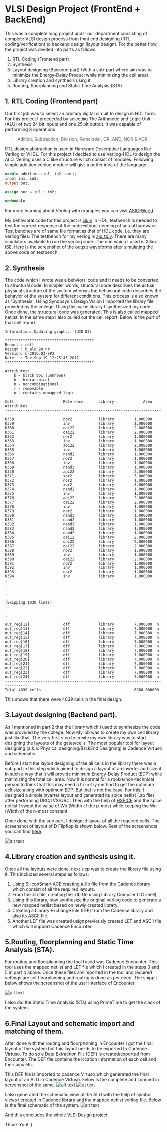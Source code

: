 # VLSI Design Project (FrontEnd + BackEnd)

This was a complete long project under our department consisting of complete VLSI design process from front end designing (RTL coding/verification) to backend design (layout design). For the better flow, the project was divided into parts as follows:
1. RTL Coding (Frontend part)
2. Synthesis
3. Layout designing (Backend part) (With a sub-part where aim was to minimize the Energy-Delay Product while minimizing the cell area)
4. Library creation and synthesis using it
5. Routing, floorplanning and Static Time Analysis (STA).

## 1. RTL Coding (Frontend part)
Our first job was to select an arbitary digital circuit to deisgn in HDL form. For this project I proceeded by selecting The Arithmetic and Logic Unit (ALU) of two 24 bit inputs and one 25 bit output. It was capable of performing 8 operations
> Adition, Subtraction, Division, Remainder, OR, AND, NOR & XOR.


RTL design abstraction is used in Hardware Descriptive Languages like Verilog or VHDL. For this project I decided to use Verilog-HDL to design the ALU. Verilog uses a C like structure which consist of modules. Following simple addition verilog module will give a better idea of the language.

```verilog
module addition (in1, in2, out);
input in1, in2;
output out;

assign out = in1 + in2;

endmodule
```
For more learning about Verilog with examples you can visit [ASIC-World](http://www.asic-world.com/).

My behavioral code for this project is [alu.v](https://github.com/Amit-Raj26/Comprehensive-VLSI-Design-of-a-24-Bit-ALU/blob/main/alu.v)
In HDL, testbench is needed to test the correct response of the code without needing of actual hardware. Test benches are of same file format as that of HDL code, i.e. they are verilog files. The testbench for my verilog is [alu_tb.v](https://github.com/Amit-Raj26/Comprehensive-VLSI-Design-of-a-24-Bit-ALU/blob/main/alu_tb.v).
There are many simulators available to run the verilog code. The one which I used is Xilinx ISE.
[Here](https://github.com/Amit-Raj26/Comprehensive-VLSI-Design-of-a-24-Bit-ALU/blob/master/Screenshots/alu%20outputs.jpg) is the screenshot of the output waveforms after simulating the above code on testbench.



## 2. Synthesis
The code which I wrote was a behvioral code and it needs to be converted to structural code. In simpler words, structural code describes the actual physical structure of the system whereas the behavioral code describes the behavior of the system for different conditions.
This process is also known as 'Synthesis'.
Using Synopsys's Design Vision I imported the library file provided by the college. Using this same library I synthesized my code. Once done, the [structural code](https://github.com/Amit-Raj26/Comprehensive-VLSI-Design-of-a-24-Bit-ALU/blob/master/alu_syn.v) was generated. This is also called mapped netlist.
In the same step I also pulled out the cell report. Below is the _part_ of that cell report.
```
Information: Updating graph... (UID-83)
 
****************************************
Report : cell
Design : b_alu_24_nr
Version: L-2016.03-SP3
Date   : Tue Sep 19 12:25:43 2017
****************************************

Attributes:
    b - black box (unknown)
    h - hierarchical
    n - noncombinational
    r - removable
    u - contains unmapped logic

Cell                      Reference       Library             Area  Attributes
--------------------------------------------------------------------------------
U358                      nor2            library         1.000000  
U359                      inv             library         1.000000  
U360                      oai22           library         2.000000  
U361                      oai22           library         2.000000  
U362                      nor2            library         1.000000  
U363                      inv             library         1.000000  
U364                      aoi22           library         2.000000  
U365                      inv             library         1.000000  
U366                      nand2           library         1.000000  
U367                      nor2            library         1.000000  
U368                      inv             library         1.000000  
U369                      nand3           library         1.000000  
U370                      aoi22           library         2.000000  
U371                      xor2            library         3.000000  
U372                      nor2            library         1.000000  
U373                      xor2            library         3.000000  
U374                      nand2           library         1.000000  
U375                      inv             library         1.000000  
U376                      aoi22           library         2.000000  
U377                      oai22           library         2.000000  
U378                      inv             library         1.000000  
U379                      nor2            library         1.000000  
U380                      nand3           library         1.000000  
U381                      nand2           library         1.000000  
U382                      nand3           library         1.000000  
U383                      nand2           library         1.000000  
U384                      nand2           library         1.000000  
U385                      oai12           library         2.000000  
U386                      oai22           library         2.000000  
U387                      oai22           library         2.000000  
U388                      nor2            library         1.000000  
U389                      inv             library         1.000000  
U390                      oai22           library         2.000000  
U391                      nor2            library         1.000000  
U392                      inv             library         1.000000  
U393                      nor2            library         1.000000  
U394                      inv             library         1.000000  
.
.
.
.
.
(Skipping 1030 lines)
.
.
.
.
out_reg[12]               dff             library         7.000000  n
out_reg[13]               dff             library         7.000000  n
out_reg[14]               dff             library         7.000000  n
out_reg[15]               dff             library         7.000000  n
out_reg[16]               dff             library         7.000000  n
out_reg[17]               dff             library         7.000000  n
out_reg[18]               dff             library         7.000000  n
out_reg[19]               dff             library         7.000000  n
out_reg[20]               dff             library         7.000000  n
out_reg[21]               dff             library         7.000000  n
out_reg[22]               dff             library         7.000000  n
out_reg[23]               dff             library         7.000000  n
out_reg[24]               dff             library         7.000000  n
--------------------------------------------------------------------------------
Total 4039 cells                                          6960.000000

```
This shows that there were 4039 cells in the final design.

## 3.Layout designing (Backend part).
As I mentioned in part 2 that the library which I used to synthesize the code was provided by the college. Now My job was to create my own cell library just like that. The very first step to create my own library was to start designing the layouts of the gates/cells. The most popular tool for layout designing (a.k.a. Physical designing/BackEnd Designing) is Cadence Virtuso and schematic.

Before I start the layout designing of the all cells in the library there was a sub part in this step which aimed to design a layout of an inverter and size it in such a way that it will provide minimum Energy-Delay Product (EDP) while minimizing the total cell area. Now it is normal for a rookie/non-technical person to think that this may need a hit-n-try method to get the optimum cell size along with optimum EDP. But that is not the case. For this, I designed a simple inverter layout and generated its spice netlist (.sp file) after performing DRC/LVS/QRC. Then with the help of [HSPICE](https://github.com/Amit-Raj26/Comprehensive-VLSI-Design-of-a-24-Bit-ALU/blob/master/inv_SPICE.sp) and the spice netlist I swept the value of Wp (Width of the p-mos) while keeping the Wn (Width of the n-mos) constant.

Once done with the sub part, I designed layout of all the required cells. The screenshot of layout of D Flipflop is shown below. Rest of the screenshots you can find [here](https://github.com/Amit-Raj26/Comprehensive-VLSI-Design-of-a-24-Bit-ALU/tree/master/Screenshots/Layouts).

![alt text](https://github.com/Amit-Raj26/Comprehensive-VLSI-Design-of-a-24-Bit-ALU/blob/master/Screenshots/Layouts/dff.JPG "D flip flop layout")

## 4.Library creation and synthesis using it.
Once all the layouts were done, next step was to create the library file using it. This included several steps as follows:
1. Using SiliconSmart ACE craeting a .lib file from the Cadence library which consist of all the required layouts.
2. From the .lib file, creating the .db file using Library Compiler (LC shell).
3. Using this library, now synthesize the original verilog code to generate a new mapped netlist based on newly created library.
4. Creating a Library Exchange File (LEF) from the Cadence library and also its ASCII file.
5. Another LEF file was created usign previously created LEF and ASCII file which will support Cadence Encounter.


## 5.Routing, floorplanning and Static Time Analysis (STA).
For routing and floorplanning the tool I used was Cadence Encounter. This tool uses the mapped netlist and LEF file which I created in the steps 3 and 5 in part 4 above. Once these files are imported in the tool and required settings are set floorplanning and routing is done as per need. The snippit below shows the screenshot of the user interface of Encounter.

![alt text](http://www.utdallas.edu/~xxx110230/images/encounter19.jpg "Encounter UI")


I also did the Static Time Analysis (STA) using PrimeTime to get the slack of the system.


## 6.Final Layout and schematic import and matching of them.
After done with the routing and floorplanning in Encounter I got the final layout of the system but this layout needs to be exported to Cadence Virtuso. To do so a Data Extraction File (DEF) is created/exported from Encounter. The DEF file contains the location information of each cell and their pins etc.

This DEF file is imported to cadence Virtuso which generated the final layout of an ALU in Cadence Virtuso. Below is the complete and zoomed in screenshot of the same.
![alt text](https://github.com/Amit-Raj26/Comprehensive-VLSI-Design-of-a-24-Bit-ALU/blob/master/Screenshots/Layouts/final.JPG "Final layout")
![alt text](https://github.com/Amit-Raj26/Comprehensive-VLSI-Design-of-a-24-Bit-ALU/blob/master/Screenshots/Layouts/alu%20zoomed.JPG "Zoomed final layout")

I also generated the schematic view of the ALU with the help of symbol views I created in Cadence library and the mapped netlist verilog file. Below is the final schematic of the system.
![alt text](https://github.com/Amit-Raj26/Comprehensive-VLSI-Design-of-a-24-Bit-ALU/blob/master/Screenshots/Layouts/schematic.JPG "Final Schematic")

And this concludes the whole VLSI Design project.

Thank You! :)
